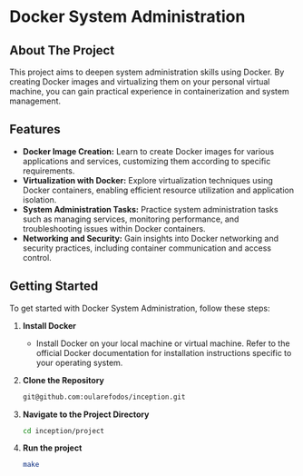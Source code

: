 # Docker System Administration

## About The Project
This project aims to deepen system administration skills using Docker. By creating Docker images and virtualizing them on your personal virtual machine, you can gain practical experience in containerization and system management.

## Features
- **Docker Image Creation:** Learn to create Docker images for various applications and services, customizing them according to specific requirements.
- **Virtualization with Docker:** Explore virtualization techniques using Docker containers, enabling efficient resource utilization and application isolation.
- **System Administration Tasks:** Practice system administration tasks such as managing services, monitoring performance, and troubleshooting issues within Docker containers.
- **Networking and Security:** Gain insights into Docker networking and security practices, including container communication and access control.

## Getting Started
To get started with Docker System Administration, follow these steps:

1. **Install Docker**
   - Install Docker on your local machine or virtual machine. Refer to the official Docker documentation for installation instructions specific to your operating system.

2. **Clone the Repository**
   ```sh
   git@github.com:oularefodos/inception.git
3. **Navigate to the Project Directory**
   ```sh
   cd inception/project
4. **Run the project**
   ```sh
   make
